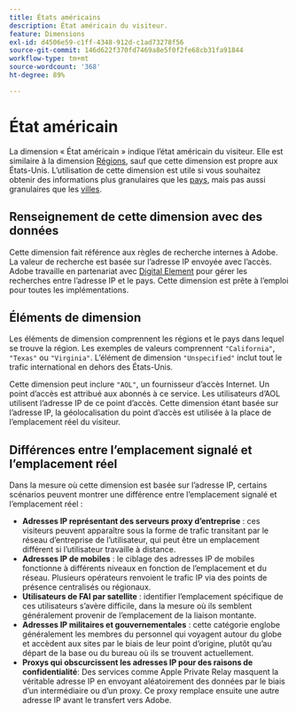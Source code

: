```yaml
---
title: États américains
description: État américain du visiteur.
feature: Dimensions
exl-id: d4506e59-c1ff-4348-912d-c1ad73278f56
source-git-commit: 146d622f370fd7469a8e5f0f2fe68cb31fa91844
workflow-type: tm+mt
source-wordcount: '368'
ht-degree: 89%

---
```


# État américain

La dimension « État américain » indique l’état américain du visiteur. Elle est similaire à la dimension [Régions](regions.md), sauf que cette dimension est propre aux États-Unis. L’utilisation de cette dimension est utile si vous souhaitez obtenir des informations plus granulaires que les [pays](countries.md), mais pas aussi granulaires que les [villes](cities.md).

## Renseignement de cette dimension avec des données

Cette dimension fait référence aux règles de recherche internes à Adobe. La valeur de recherche est basée sur l’adresse IP envoyée avec l’accès. Adobe travaille en partenariat avec [Digital Element](https://www.digitalelement.com/) pour gérer les recherches entre l’adresse IP et le pays. Cette dimension est prête à l’emploi pour toutes les implémentations.

## Éléments de dimension

Les éléments de dimension comprennent les régions et le pays dans lequel se trouve la région. Les exemples de valeurs comprennent `"California"`, `"Texas"` ou `"Virginia"`. L’élément de dimension `"Unspecified"` inclut tout le trafic international en dehors des États-Unis.

Cette dimension peut inclure `"AOL"`, un fournisseur d’accès Internet. Un point d’accès est attribué aux abonnés à ce service. Les utilisateurs d’AOL utilisent l’adresse IP de ce point d’accès. Cette dimension étant basée sur l’adresse IP, la géolocalisation du point d’accès est utilisée à la place de l’emplacement réel du visiteur.

## Différences entre l’emplacement signalé et l’emplacement réel

Dans la mesure où cette dimension est basée sur l’adresse IP, certains scénarios peuvent montrer une différence entre l’emplacement signalé et l’emplacement réel :

* **Adresses IP représentant des serveurs proxy d’entreprise** : ces visiteurs peuvent apparaître sous la forme de trafic transitant par le réseau d’entreprise de l’utilisateur, qui peut être un emplacement différent si l’utilisateur travaille à distance.
* **Adresses IP de mobiles** : le ciblage des adresses IP de mobiles fonctionne à différents niveaux en fonction de l’emplacement et du réseau. Plusieurs opérateurs renvoient le trafic IP via des points de présence centralisés ou régionaux.
* **Utilisateurs de FAI par satellite** : identifier l’emplacement spécifique de ces utilisateurs s’avère difficile, dans la mesure où ils semblent généralement provenir de l’emplacement de la liaison montante.
* **Adresses IP militaires et gouvernementales** : cette catégorie englobe généralement les membres du personnel qui voyagent autour du globe et accèdent aux sites par le biais de leur point d’origine, plutôt qu’au départ de la base ou du bureau où ils se trouvent actuellement.
* **Proxys qui obscurcissent les adresses IP pour des raisons de confidentialité**: Des services comme Apple Private Relay masquent la véritable adresse IP en envoyant aléatoirement des données par le biais d’un intermédiaire ou d’un proxy. Ce proxy remplace ensuite une autre adresse IP avant le transfert vers Adobe.

